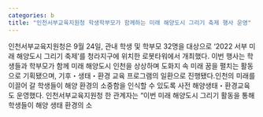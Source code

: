 ```yaml
---
categories: b
title: "인천서부교육지원청 학생학부모가 함께하는 미래 해양도시 그리기 축제 행사 운영"
---
```

인천서부교육지원청은 9월 24일, 관내 학생 및 학부모 32명을 대상으로 ‘2022 서부 미래 해양도시 그리기 축제’를 청라지구에 위치한 로봇타워에서 개최했다. 이번 행사는 학생들과 학부모가 함께 미래 해양도시 인천을 상상하며 도화지 속 미래 꿈을 펼치는 활동으로 기획됐으며, 기후・생태・환경 교육 프로그램의 일환으로 진행됐다.인천의 미래를 이끌어 갈 학생들이 해양 환경의 소중함을 인식할 수 있도록 사전 해양생태・환경교육도 운영했다. 인천서부교육지원청 한 관계자는 “이번 미래 해양도시 그리기 활동을 통해 학생들이 해양 생태 환경의 소